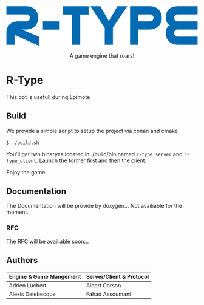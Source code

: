 <p align="center">
  <a>
    <img alt="Coc Logo" src="./r-type.png"/>
  </a>
  <p align="center">A game engine that roars!</p>
</p>

# R-Type
This bot is usefull during Epimote

## Build

We provide a simple script to setup the project via conan and cmake

```
$ ./build.sh
```

You'll get two binaryes located in ./build/bin named `r-type_server` and `r-type_client`.
Launch the former first and then the client.

Enjoy the game

## Documentation

The Documentation will be provide by doxygen... Not availiable for the moment.

### RFC

The RFC will be availiable soon...

## Authors

|Engine & Game Mangement | Server/Client & Protocol | 
|------------------------|--------------------------|
|Adrien Lucbert          | Albert Corson            |
|Alexis Delebecque       | Fahad Assoumani          |